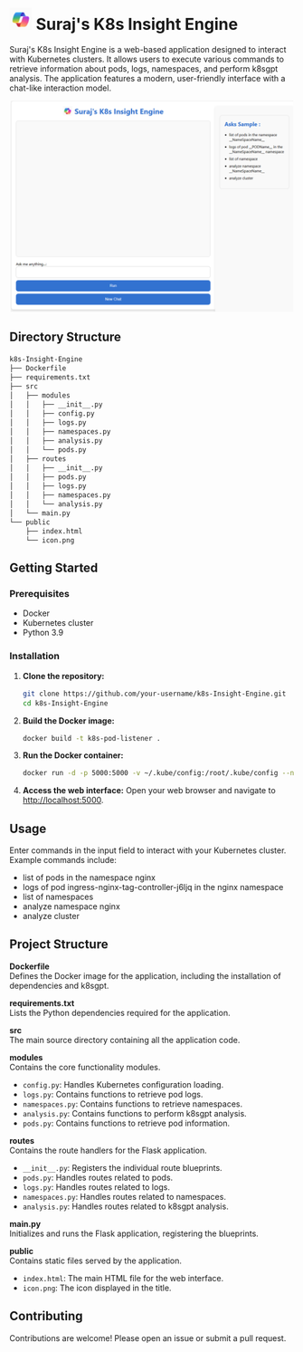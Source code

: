 # ![SPICON] Suraj's K8s Insight Engine

Suraj's K8s Insight Engine is a web-based application designed to interact with Kubernetes clusters. It allows users to execute various commands to retrieve information about pods, logs, namespaces, and perform k8sgpt analysis. The application features a modern, user-friendly interface with a chat-like interaction model.

<!-- Centered Image with Specific Size -->
<div align="center">
    <img src="public/image.png" alt="Kubernetes Icon" width="500">
</div>

## Directory Structure

```
k8s-Insight-Engine
├── Dockerfile
├── requirements.txt
├── src
│   ├── modules
│   │   ├── __init__.py
│   │   ├── config.py
│   │   ├── logs.py
│   │   ├── namespaces.py
│   │   ├── analysis.py
│   │   └── pods.py
│   ├── routes
│   │   ├── __init__.py
│   │   ├── pods.py
│   │   ├── logs.py
│   │   ├── namespaces.py
│   │   └── analysis.py
│   └── main.py
└── public
    ├── index.html
    └── icon.png
```

## Getting Started

### Prerequisites

- Docker
- Kubernetes cluster
- Python 3.9

### Installation

1. **Clone the repository:**
   ```bash
   git clone https://github.com/your-username/k8s-Insight-Engine.git
   cd k8s-Insight-Engine
   ```

2. **Build the Docker image:**
   ```bash
   docker build -t k8s-pod-listener .
   ```

3. **Run the Docker container:**
   ```bash
   docker run -d -p 5000:5000 -v ~/.kube/config:/root/.kube/config --name k8s-pod-listener k8s-pod-listener
   ```

4. **Access the web interface:** Open your web browser and navigate to [http://localhost:5000](http://localhost:5000).

## Usage

Enter commands in the input field to interact with your Kubernetes cluster. Example commands include:

- list of pods in the namespace nginx
- logs of pod ingress-nginx-tag-controller-j6ljq in the nginx namespace
- list of namespaces
- analyze namespace nginx
- analyze cluster

## Project Structure

**Dockerfile**  
Defines the Docker image for the application, including the installation of dependencies and k8sgpt.

**requirements.txt**  
Lists the Python dependencies required for the application.

**src**  
The main source directory containing all the application code.

**modules**  
Contains the core functionality modules.

- `config.py`: Handles Kubernetes configuration loading.
- `logs.py`: Contains functions to retrieve pod logs.
- `namespaces.py`: Contains functions to retrieve namespaces.
- `analysis.py`: Contains functions to perform k8sgpt analysis.
- `pods.py`: Contains functions to retrieve pod information.

**routes**  
Contains the route handlers for the Flask application.

- `__init__.py`: Registers the individual route blueprints.
- `pods.py`: Handles routes related to pods.
- `logs.py`: Handles routes related to logs.
- `namespaces.py`: Handles routes related to namespaces.
- `analysis.py`: Handles routes related to k8sgpt analysis.

**main.py**  
Initializes and runs the Flask application, registering the blueprints.

**public**  
Contains static files served by the application.

- `index.html`: The main HTML file for the web interface.
- `icon.png`: The icon displayed in the title.

## Contributing

Contributions are welcome! Please open an issue or submit a pull request.

<!-- Local -->
[K8SIcon]: public/image.png
[SPICON]: public/icon.png

